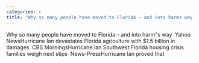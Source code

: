 ```yaml
---
categories: c
title: "Why so many people have moved to Florida – and into harms way  Yahoo News"
---
```

Why so many people have moved to Florida – and into harm"s way&nbsp;&nbsp;Yahoo NewsHurricane Ian devastates Florida agriculture with $1.5 billion in damages&nbsp;&nbsp;CBS MorningsHurricane Ian Southwest Florida housing crisis families weigh next stips&nbsp;&nbsp;News-PressHurricane Ian proved that